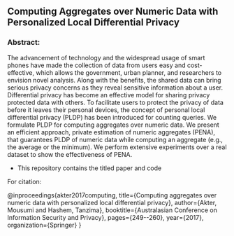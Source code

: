 ## Computing Aggregates over Numeric Data with Personalized Local Differential Privacy
### Abstract:

The advancement of technology and the widespread usage of smart phones have made the collection of data from users easy and cost-effective, which allows the government, urban planner, and researchers to envision novel analysis. Along with the benefits, the shared data can bring serious privacy concerns as they reveal sensitive information about a user. Differential privacy has become an effective model for sharing privacy protected data with others. To facilitate users to protect the privacy of data before it leaves their personal devices, the concept of personal local differential privacy (PLDP) has been introduced for counting queries. We formulate PLDP for computing aggregates over numeric data. We present an efficient approach, private estimation of numeric aggregates (PENA), that guarantees PLDP of numeric data while computing an aggregate (e.g., the average or the minimum). We perform extensive experiments over a real dataset to show the effectiveness of PENA.

* This repository contains the titled paper and code 

For citation:

@inproceedings{akter2017computing,
  title={Computing aggregates over numeric data with personalized local differential privacy},
  author={Akter, Mousumi and Hashem, Tanzima},
  booktitle={Australasian Conference on Information Security and Privacy},
  pages={249--260},
  year={2017},
  organization={Springer}
}
